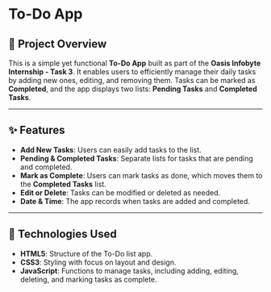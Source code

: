 # To-Do App  

## 🌟 Project Overview  
This is a simple yet functional **To-Do App** built as part of the **Oasis Infobyte Internship - Task 3**. It enables users to efficiently manage their daily tasks by adding new ones, editing, and removing them. Tasks can be marked as **Completed**, and the app displays two lists: **Pending Tasks** and **Completed Tasks**.  

---

## ✨ Features  
- **Add New Tasks**: Users can easily add tasks to the list.  
- **Pending & Completed Tasks**: Separate lists for tasks that are pending and completed.  
- **Mark as Complete**: Users can mark tasks as done, which moves them to the **Completed Tasks** list.  
- **Edit or Delete**: Tasks can be modified or deleted as needed.  
- **Date & Time**: The app records when tasks are added and completed.  

---

## 🔧 Technologies Used  
- **HTML5**: Structure of the To-Do list app.  
- **CSS3**: Styling with focus on layout and design.  
- **JavaScript**: Functions to manage tasks, including adding, editing, deleting, and marking tasks as complete.
